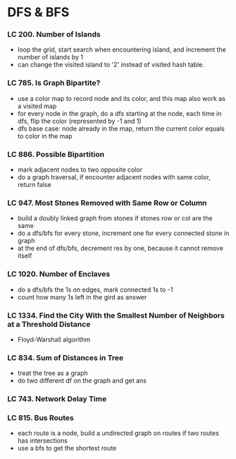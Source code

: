# DFS & BFS
### LC 200. Number of Islands
* loop the grid, start search when encountering island, and increment the number of islands by 1
* can change the visited island to '2' instead of visited hash table.

### LC 785. Is Graph Bipartite?
* use a color map to record node and its color, and this map also work as a visited map
* for every node in the graph, do a dfs starting at the node, each time in dfs, flip the color (represented by -1 and 1)
* dfs base case: node already in the map, return the current color equals to color in the map
### LC 886. Possible Bipartition
* mark adjacent nodes to two opposite color
* do a graph traversal, if encounter adjacent nodes with same color, return false

### LC 947. Most Stones Removed with Same Row or Column
* build a doubly linked graph from stones if stones row or col are the same
* do a dfs/bfs for every stone, increment one for every connected stone in graph
* at the end of dfs/bfs, decrement res by one, because it cannot remove itself

### LC 1020. Number of Enclaves
* do a dfs/bfs the 1s on edges, mark connected 1s to -1
* count how many 1s left in the gird as answer


### LC 1334. Find the City With the Smallest Number of Neighbors at a Threshold Distance
* Floyd-Warshall algorithm


### LC 834. Sum of Distances in Tree
* treat the tree as a graph
* do two different df on the graph and get ans

### LC 743. Network Delay Time

### LC 815. Bus Routes
* each route is a node, build a undirected graph on routes if two routes has intersections
* use a bfs to get the shortest route
